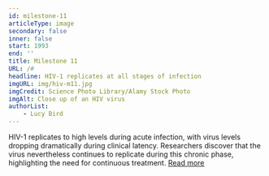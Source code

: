 ```yaml
---
id: milestone-11
articleType: image
secondary: false
inner: false
start: 1993 
end: ''
title: Milestone 11
URL: /#
headline: HIV-1 replicates at all stages of infection
imgURL: img/hiv-m11.jpg
imgCredit: Science Photo Library/Alamy Stock Photo
imgAlt: Close up of an HIV virus
authorList:
    - Lucy Bird
---
```

HIV-1 replicates to high levels during acute infection, with virus levels dropping dramatically during clinical latency. Researchers discover that the virus nevertheless continues to replicate during this chronic phase, highlighting the need for continuous treatment. <a href="#">Read more</a>